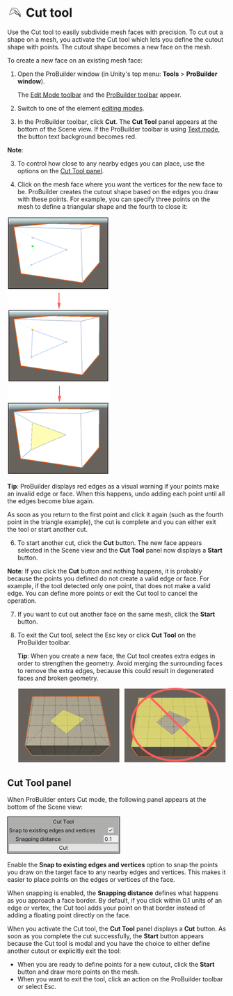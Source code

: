 # ![Cut Tool icon](images/icons/Cut_Tool.png) Cut tool

Use the Cut tool to easily subdivide mesh faces with precision. To cut out a shape on a mesh, you activate the Cut tool which lets you define the cutout shape with points. The cutout shape becomes a new face on the mesh.

To create a new face on an existing mesh face:

1. Open the ProBuilder window (in Unity's top menu: **Tools** > **ProBuilder window**).

	The [Edit Mode toolbar](overview-ui.md#edit-mode-toolbar) and the [ProBuilder toolbar](toolbar.md) appear. 

1. Switch to one of the element [editing modes](modes.md).

2. In the ProBuilder toolbar, click **Cut**. The **Cut Tool** panel appears at the bottom of the Scene view. If the ProBuilder toolbar is using [Text mode](customizing.md#text-vs-icon-mode), the button text background becomes red.

  **Note**: 

3. To control how close to any nearby edges you can place, use the options on the [Cut Tool panel](#cut-tool_panel).

5. Click on the mesh face where you want the vertices for the new face to be. ProBuilder creates the cutout shape based on the edges you draw with these points. For example, you can specify three points on the mesh to define a triangular shape and the fourth to close it:

  ![Example of a triangular cutout on a face](images/cut-tool-example.png)

  **Tip**: ProBuilder displays red edges as a visual warning if your points make an invalid edge or face. When this happens, undo adding each point until all the edges become blue again.

  As soon as you return to the first point and click it again (such as the fourth point in the triangle example), the cut is complete and you can either exit the tool or start another cut. 

6. To start another cut, click the **Cut** button. The new face appears selected in the Scene view and the **Cut Tool** panel now displays a **Start** button.

  **Note**: If you click the **Cut** button and nothing happens, it is probably because the points you defined do not create a valid edge or face. For example, if the tool detected only one point, that does not make a valid edge. You can define more points or exit the Cut tool to cancel the operation.

7. If you want to cut out another face on the same mesh, click the **Start** button.

8. To exit the Cut tool, select the Esc key or click **Cut Tool** on the ProBuilder toolbar.

	**Tip**: When you create a new face, the Cut tool creates extra edges in order to strengthen the geometry. Avoid merging the surrounding faces to remove the extra edges, because this could result in degenerated faces and broken geometry. 

	![After you cut a face, extra edges secure the new face's integrity. Removing those images makes the new face unstable](images/cut-tool-nomerge.png)



<a name="cut-tool_panel"></a>

## Cut Tool panel

When ProBuilder enters Cut mode, the following panel appears at the bottom of the Scene view:

![Extra options for the Cut Tool](images/Cut_Tool-panel.png) 

Enable the **Snap to existing edges and vertices** option to snap the points you draw on the target face to any nearby edges and vertices. This makes it easier to place points on the edges or vertices of the face.

When snapping is enabled, the **Snapping distance** defines what happens as you approach a face border. By default, if you click within 0.1 units of an edge or vertex, the Cut tool adds your point on that border instead of adding a floating point directly on the face.

When you activate the Cut tool, the **Cut Tool** panel displays a **Cut** button. As soon as you complete the cut successfully, the **Start** button appears because the Cut tool is modal and you have the choice to either define another cutout or explicitly exit the tool:

* When you are ready to define points for a new cutout, click the **Start** button and draw more points on the mesh.
* When you want to exit the tool, click an action on the ProBuilder toolbar or select Esc.
